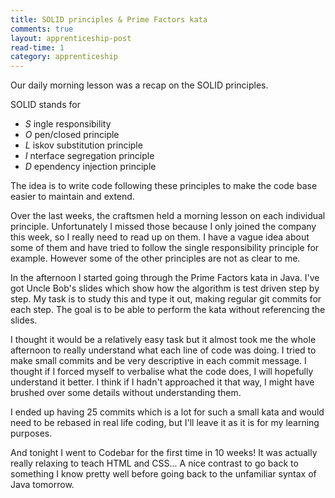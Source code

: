 ```yaml
---
title: SOLID principles & Prime Factors kata
comments: true
layout: apprenticeship-post
read-time: 1
category: apprenticeship
---
```


Our daily morning lesson was a recap on the SOLID principles.

<!--break-->

SOLID stands for

- _S_ ingle responsibility
- _O_ pen/closed principle
- _L_ iskov substitution principle
- _I_ nterface segregation principle
- _D_ ependency injection principle

The idea is to write code following these principles to make the code base easier to maintain and extend.

Over the last weeks, the craftsmen held a morning lesson on each individual principle. Unfortunately I missed those because I only joined the company this week, so I really need to read up on them. I have a vague idea about some of them and have tried to follow the single responsibility principle for example. However some of the other principles are not as clear to me.

In the afternoon I started going through the Prime Factors kata in Java. I've got Uncle Bob's slides which show how the algorithm is test driven step by step. My task is to study this and type it out, making regular git commits for each step. The goal is to be able to perform the kata without referencing the slides.

I thought it would be a relatively easy task but it almost took me the whole afternoon to really understand what each line of code was doing. I tried to make small commits and be very descriptive in each commit message. I thought if I forced myself to verbalise what the code does, I will hopefully understand it better. I think if I hadn't approached it that way, I might have brushed over some details without understanding them. 

I ended up having 25 commits which is a lot for such a small kata and would need to be rebased in real life coding, but I'll leave it as it is for my learning purposes.

And tonight I went to Codebar for the first time in 10 weeks! It was actually really relaxing to teach HTML and CSS... A nice contrast to go back to something I know pretty well before going back to the unfamiliar syntax of Java tomorrow.